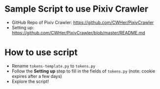 # Sample Script to use Pixiv Crawler
- GitHub Repo of Pixiv Crawler: https://github.com/CWHer/PixivCrawler
- Setting up: https://github.com/CWHer/PixivCrawler/blob/master/README.md

# How to use script
- Rename `tokens-template.py` to `tokens.py`
- Follow the **Setting up** step to fill in the fields of `tokens.py` (note: cookie expires after a few days)
- Explore the script!